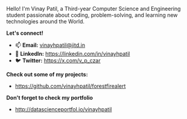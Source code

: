 Hello! I'm Vinay Patil, a Third-year Computer Science and Engineering student passionate about coding, problem-solving, and learning new technologies around the World.

**Let's connect!** 
* 📫 **Email:** vinayhpatil@jitd.in
* 🔗 **LinkedIn:** https://linkedin.com/in/vinayhpatil
* 🐦 **Twitter:** https://x.com/v_p_czar

**Check out some of my projects:**
* https://github.com/vinayhpatil/forestfirealert

**Don't forget to check my portfolio**
* http://datascienceportfol.io/vinayhpatil





